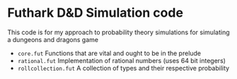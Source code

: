 # Futhark D&D Simulation code 

This code is for my approach to probability theory simulations for simulating a dungeons and dragons game

+ `core.fut` Functions that are vital and ought to be in the prelude
+ `rational.fut` Implementation of rational numbers (uses 64 bit integers)
+ `rollcollection.fut` A collection of types and their respective probability
